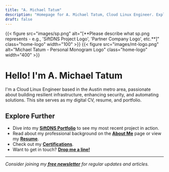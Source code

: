 ```yaml
---
title: "A. Michael Tatum"
description: "Homepage for A. Michael Tatum, Cloud Linux Engineer. Explore projects, articles, and more."
draft: false
---
```


<div class="homepage-logo-strip">
  {{< figure src="images/sp.png" alt="[**Please describe what sp.png represents - e.g., 'SiftDNS Project Logo', 'Partner Company Logo', etc.**]" class="home-logo" width="100" >}}
  {{< figure src="images/mt-logo.png" alt="Michael Tatum - Personal Monogram Logo" class="home-logo" width="400" >}}
</div>

# Hello! I'm A. Michael Tatum

I'm a Cloud Linux Engineer based in the Austin metro area, passionate about building resilient infrastructure, enhancing security, and automating solutions. This site serves as my digital CV, resume, and portfolio.

## Explore Further
* Dive into my **[SiftDNS Portfolio](/siftdns/)** to see my most recent project in action.
* Read about my professional background on the **[About Me](/about/)** page or view my **[Resume](/resume/)**.
* Check out my **[Certifications](/certs/)**.
* Want to get in touch? **[Drop me a line!](/contact/)**

---
*Consider joining my **[free newsletter](https://amaadmichael.substack.com/welcome/)** for regular updates and articles.*
